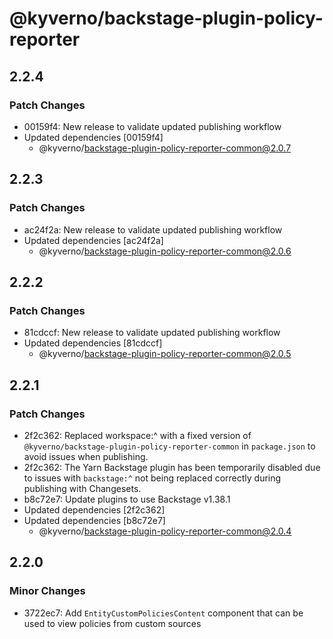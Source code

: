# @kyverno/backstage-plugin-policy-reporter

## 2.2.4

### Patch Changes

- 00159f4: New release to validate updated publishing workflow
- Updated dependencies [00159f4]
  - @kyverno/backstage-plugin-policy-reporter-common@2.0.7

## 2.2.3

### Patch Changes

- ac24f2a: New release to validate updated publishing workflow
- Updated dependencies [ac24f2a]
  - @kyverno/backstage-plugin-policy-reporter-common@2.0.6

## 2.2.2

### Patch Changes

- 81cdccf: New release to validate updated publishing workflow
- Updated dependencies [81cdccf]
  - @kyverno/backstage-plugin-policy-reporter-common@2.0.5

## 2.2.1

### Patch Changes

- 2f2c362: Replaced workspace:^ with a fixed version of `@kyverno/backstage-plugin-policy-reporter-common` in `package.json` to avoid issues when publishing.
- 2f2c362: The Yarn Backstage plugin has been temporarily disabled due to issues with `backstage:^` not being replaced correctly during publishing with Changesets.
- b8c72e7: Update plugins to use Backstage v1.38.1
- Updated dependencies [2f2c362]
- Updated dependencies [b8c72e7]
  - @kyverno/backstage-plugin-policy-reporter-common@2.0.4

## 2.2.0

### Minor Changes

- 3722ec7: Add `EntityCustomPoliciesContent` component that can be used to view policies from custom sources
